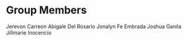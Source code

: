 # Group Members

  Jerevon Carreon
  Abigale Del Rosario
  Jonalyn Fe Embrada
  Joshua Ganila
  Jillmarie Inocencio
